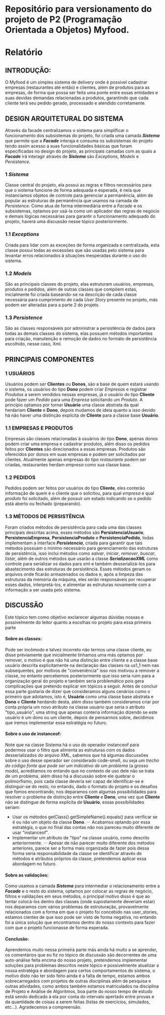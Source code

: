 # Repositório para versionamento do projeto de P2 (Programação Orientada a Objetos) Myfood.

# Relatório



## INTRODUÇÃO:
  O Myfood é um simples sistema de delivery onde é possível cadastrar empresas (restaurantes até então) e clientes, além de produtos para as empresas, de forma que possa ser feita uma ponte entre essas entidades e suas devidas demandas relacionadas a produtos, garantindo que cada cliente terá seu pedido gerado, processado e atendido corretamente.

## DESIGN ARQUITETURAL DO SISTEMA
  Através da facade centralizamos o sistema para simplificar o funcionamento dos subsistemas do projeto, foi criada uma camada **_Sistema_** que permite que a **_Facade_** interaja e consuma os subsistemas do projeto tendo assim acesso a suas funcionalidades básicas que foram específicadas no design do projeto, as principais camadas com as quais a **_Facade_** irá interagir através de **_Sistema_** são _Exceptions_, _Models_ e _Persistance_.

### 1 _Sistema_
  Classe central do projeto, ela possui as regras e filtros necessários para que o sistema funcione de forma adequada e esperada, é nela que instanciamos objetos de controle para gerenciar a permanência, além de popular as estruturas de permanência que usamos na camada de _Persistence_. Como atua de forma intermediária entre a _Facade_ e os subsistemas, optamos por usá-la como um aplicador das regras de negócio e demais lógicas necessárias para garantir o funcionamento adequado do projeto, haverá uma discussão nesse tópico posteriormente. 

### 1.1 _Exceptions_
  Criada para lidar com as exceções de forma organizada e centralizada, esta classe possui todas as excessões que são usadas pelo sistema para levantar erros relacionados à situações inesperadas durante o uso do sistema.

### 1.2 _Models_
  São as principais classes do projeto, elas estruturam usuários, empresas, produtos e pedidos, além de outras classes que compõem estas, inicialmente foi criada baseando-se na descrição de cada classe necessária para cumprimento de cada _User Story_ presente no projeto, más podem ser alteradas para a parte 2 do projeto.

### 1.3 _Persistence_
  São as classes responsáveis por administrar a persistência de dados para todas as demais classes do sistema, elas possuem métodos importantes para criação, manutenção e remoção de dados no formato de persistência escolhido, nesse caso, Xml.



## PRINCIPAIS COMPONENTES

### 1 USUÁRIOS
  Usuários podem ser **Clientes** ou **Donos**, são a base de quem estará usando o sistema, os usuários do tipo **Dono** podem criar _Empresas_ e registrar _Produtos_ a serem vendidos nessas empresas, já o usuário do tipo **Cliente** pode fazer um _Pedido_ para uma _Empresa_ solicitando um _Produto_.
  A princípio optamos por tornar **Usuário** uma classe abstrata da qual herdariam **Cliente** e **Dono**, depois mudamos de ideia quanto a isso devido há não haver uma distinção explícita de **Cliente** para a classe base **Usuário**.

### 1.1 EMPRESAS E PRODUTOS
  Empresas são classes relacionadas à usuários do tipo **Dono**, apenas donos podem criar uma empresa e cadastrar produtos, além disso os pedidos feitos por **Clientes** são direcionados a essas empresas.
  Produtos são oferecidos por donos em suas empresas e podem ser solicitados por clientes.
  Atualmente apenas empresas do tipo _restaurante_ podem ser criadas, restaurantes herdam _empresa_ como sua classe base.

### 1.2 PEDIDOS
  Pedidos podem ser feitos por usuários do tipo **Cliente**, eles conterão informação de quem é o cliente que o solicitou, para qual _empresa_ e qual _produto_ foi solicitado, além de possuir um estado indicando se o pedido está aberto ou fechado (preparando).

### 1.3 MÉTODOS DE PERSISTÊNCIA
  Foram criados métodos de persistência para cada uma das classes principais descritas acima, esses métodos são **PersistenciaUsuario**, **PersistenciaEmpresa**, **PersistenciaProduto** e **PersistenciaPedido**, todas implementam a interface **_Persistencia_**, criada para garantir que tais métodos possuam o mínimo necessário para gerenciamento das estruturas de persistência, isso inclui métodos como _salvar_, _iniciar_, _remover_, _buscar_, _listar_, além de outros métodos que usarão a classe **_SerializacaoXML_** como controle para serializar os dados para xml e também desserializá-los para abastecimento das estruturas de persistência.
  Esses métodos geram os arquivos onde ficarão armazenados os dados e, após a limpeza das estruturas da memória da máquina, eles serão responsáveis por recuperar esses dados, interpretá-los, e alimentar as estruturas novamente com a informação a ser usada pelo sistema.


## DISCUSSÃO
  Este tópico tem como objetivo exclarecer algumas dúvidas nossas e possívelmente do leitor quanto a escolhas no projeto para essa primeira parte

#### Sobre as classes:
Pode ser incômodo e talvez incorreto não termos uma classe cliente, eu disse préviamente que inicialmente tínhamos uma más optamos por remover, o motivo é que não há uma distinção entre cliente e a classe base usuário descrita explicitamente na declaração das classes na us1_1 nem nas subsequentes, por motivos de "conveniência" isso nos motivou a remover a classe, no entanto percebemos posteriormente que isso seria ruim para a organização geral do projeto e também seria problemático pois gera complicações que pretendo explicar em tópicos a seguir.
Antes de concluir essa parte gostaria de dizer que consideramos alguns cenários como o primeiro que adotamos, isto é, **Usuário** como uma classe base abstrata e **Dono** e **Cliente** herdando desta, além disso também consideramos criar por conta própria um novo atributo na classe usuário que seria o atributo "tipo_usuário", uma string que apenas conteria informação dizendo se este usuário é um dono ou um cliente, depois de pensarmos sobre, decidimos que iremos implementar essa estratégia no futuro.

#### Sobre o uso de instanceof:
Note que na classe Sistema há o uso do operador instanceof para podermos usar o filtro que alimenta as estruturas com os dados desserializados do arquivo XML, sabemos que há algumas discussões sobre o uso desse operador ser considerado code-smell, ou seja _um trecho do código fonte que pode ser um indicativo de um problema_ (a grosso modo), acreditamos no entando que no contexto de uso dele não se trata de um problema, além disso há a discussão sobre ele quebrar o polimorfismo, pois cada classe deveria ser capaz de identificar-se e distinguir-se do resto, no entando, dado o formato do projeto e os desafios que fomos encontrando, nos deparamos com algumas possibilidades para resolver o problema de distinção entre **Cliente** e **Dono**, uma vez que **Cliente** não se distingue de forma explícita de **Usuário**, essas possibilidades seriam:
- Usar os métodos getClass().getSimpleName().equals() para verificar se é ou não um objeto da classe **Dono**.
⋅⋅⋅ Acabamos optando por essa estratégia, o que no final das contas não nos pareceu muito diferente de usar "instanceof".
- Implementar um atributo de "tipo" na classe usuário, como descrito anteriormente.
⋅⋅⋅ Apesar de não parecer muito diferente dos métodos anteriores, parece ser a forma mais organizada de fazer pois dessa forma seria responsabilidade da classe se identificar através de métodos e atributos próprios da classe, pretendemos aplicar essa abordagem no futuro.

#### Sobre as validações:
Como usamos a camada **_Sistema_** para intermediar o relacionamento entre a **_Facade_** e o resto do sistema, optamos por colocar as regras de negócio, filtros e validações em seus métodos, o principal motivo disso é que ao tentar colocá-los dentro das classes (onde supostamente deveriam estar) nos deparamos com vários problemas de estruturação, provavelmente relacionados com a forma em que o projeto foi concebido nas user_stories, estamos cientes de que isso pode ser visto de forma negativa, no entando foi a única solução que encontramos dentro do nosso contexto para fazer com que o projeto funcionasse de forma esperada.

#### Conclusão:
Aprendemos muito nessa primeira parte más ainda há muito a se aprender, os comentários que eu fiz no tópico de discussão são decorrentes de uma auto-análise feita encima do nosso projeto, pretendemos implementar soluções para problemas descritos neste tópico e possivelmente atualizar a nossa estratégia e abordagem para certos comportamentos do sistema, o motivo disto não ter sido feito ainda é a falta de tempo, estamos ambos sobrecarregados com projetos de outras disciplinas além de pesquisa e outras atividades, como ambos também estamos matriculados na disciplina de Projeto e Análise de Algoritmos, boa parte do nosso tempo de estudo está sendo dedicado à ela por conta do intervalo apertado entre provas e da quantidade de coisas a serem feitas (listas de exercícios, simulados, etc...).
Agradecemos a compreensão.
